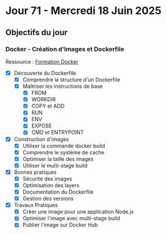 # Jour 71 - Mercredi 18 Juin 2025

## Objectifs du jour

### Docker - Création d'Images et Dockerfile

Ressource : [Formation Docker](https://github.com/HachemiH/formation-docker)

- [x] Découverte du Dockerfile
  - [x] Comprendre la structure d'un Dockerfile
  - [x] Maîtriser les instructions de base
    - [x] FROM
    - [x] WORKDIR
    - [x] COPY et ADD
    - [x] RUN
    - [x] ENV
    - [x] EXPOSE
    - [x] CMD et ENTRYPOINT

- [x] Construction d'images
  - [x] Utiliser la commande docker build
  - [x] Comprendre le système de cache
  - [x] Optimiser la taille des images
  - [x] Utiliser le multi-stage build

- [x] Bonnes pratiques
  - [x] Sécurité des images
  - [x] Optimisation des layers
  - [x] Documentation du Dockerfile
  - [x] Gestion des versions

- [x] Travaux Pratiques
  - [x] Créer une image pour une application Node.js
  - [x] Optimiser l'image avec multi-stage build
  - [x] Publier l'image sur Docker Hub 
